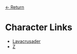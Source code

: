 [← Return](../../README.md)

# Character Links
- [Lavacrusader](../characters/lavacrusader.md)
- [Z](../characters/z.md) 
